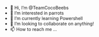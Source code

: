 - 👋 Hi, I’m @TeamCocoBeebs
- 👀 I’m interested in parrots
- 🌱 I’m currently learning Powershell
- 💞️ I’m looking to collaborate on anything!
- 📫 How to reach me ...

<!---
TeamCocoBeebs/TeamCocoBeebs is a ✨ special ✨ repository because its `README.md` (this file) appears on your GitHub profile.
You can click the Preview link to take a look at your changes.
--->
